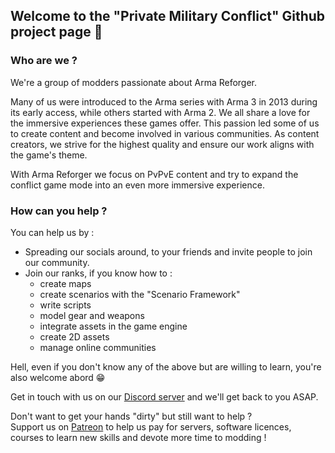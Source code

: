 ## Welcome to the "Private Military Conflict" Github project page 🫡

### Who are we ?

We're a group of modders passionate about Arma Reforger.

Many of us were introduced to the Arma series with Arma 3 in 2013 during its early access, while others started with Arma 2. We all share a love for the immersive experiences these games offer. This passion led some of us to create content and become involved in various communities. As content creators, we strive for the highest quality and ensure our work aligns with the game's theme.

With Arma Reforger we focus on PvPvE content and try to expand the conflict game mode into an even more immersive experience.

### How can you help ?

You can help us by :

* Spreading our socials around, to your friends and invite people to join our community.
* Join our ranks, if you know how to :
  * create maps
  * create scenarios with the "Scenario Framework"
  * write scripts
  * model gear and weapons
  * integrate assets in the game engine
  * create 2D assets
  * manage online communities

Hell, even if you don't know any of the above but are willing to learn, you're also welcome abord 😁

Get in touch with us on our [Discord server](https://discord.gg/uPQQp7A9xs) and we'll get back to you ASAP.

Don't want to get your hands "dirty" but still want to help ?\
Support us on [Patreon](https://www.patreon.com/PrivateMilitaryConflict) to help us pay for servers, software licences, courses to learn new skills and devote more time to modding !

<!--
**Here are some ideas to get you started:**

🙋‍♀️ A short introduction - what is your organization all about?
🌈 Contribution guidelines - how can the community get involved?
👩‍💻 Useful resources - where can the community find your docs? Is there anything else the community should know?
🍿 Fun facts - what does your team eat for breakfast?
🧙 Remember, you can do mighty things with the power of [Markdown](https://docs.github.com/github/writing-on-github/getting-started-with-writing-and-formatting-on-github/basic-writing-and-formatting-syntax)
-->
